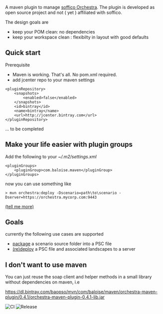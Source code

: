A maven plugin to manage [soffico Orchestra](https://orchestra.soffico.de/).
The plugin is developed as open source project and not ( yet ) affiliated with soffico.

The design goals are

- keep your POM clean: no dependencies
- keep your workspace clean : flexibilty in layout with good defaults
 
## Quick start

Prerequisite

- Maven is working. That's all. No pom.xml required.
- add jcenter repo to your maven settings

```
<pluginRepository>
    <snapshots>
        <enabled>false</enabled>
    </snapshots>
    <id>bintray</id>
    <name>bintray</name>
    <url>http://jcenter.bintray.com</url>
</pluginRepository>
```

... to be completed

## Make your life easier with plugin groups

Add the following to your *~/.m2/settings.xml*

```
<pluginGroups>
    <pluginGroup>com.baloise.maven</pluginGroup>
</pluginGroups>
```

now you can use something like

`> mvn orchestra:deploy -Dscenario=path\to\scenario -Dserver=https://orchestra.mycorp.com:9443`

[(tell me more)](http://maven.apache.org/guides/introduction/introduction-to-plugin-prefix-mapping.html#Configuring_Maven_to_Search_for_Plugins)

## Goals

currently the following use cases are supported

- [package](scenario-package-mojo.html) a scenario source folder into a PSC file
- [(re)deploy](scenario-deploy-mojo.html) a PSC file and associated landscapes to a server


## I don't want to use maven

You can just reuse the soap client and helper methods in a small library without dependencies on maven, i.e

https://dl.bintray.com/baopso/mvn/com/baloise/maven/orchestra-maven-plugin/0.4.1/orchestra-maven-plugin-0.4.1-lib.jar


![CI](https://github.com/baloise/orchestra-maven-plugin/workflows/CI/badge.svg)
![Release](https://github.com/baloise/orchestra-maven-plugin/workflows/Release/badge.svg)
